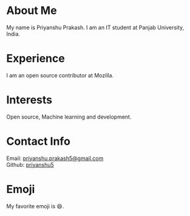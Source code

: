 # About Me
My name is Priyanshu Prakash. I am an IT student at Panjab University, India.
# Experience
I am an open source contributor at Mozilla.
# Interests
Open source, Machine learning and development.
# Contact Info
Email: [priyanshu.prakash5@gmail.com](mailto:priyanshu.prakash@gmail.com)  
Github: [priyanshu5](https://github.com/priyanshu5)
# Emoji
My favorite emoji is :smile:.
